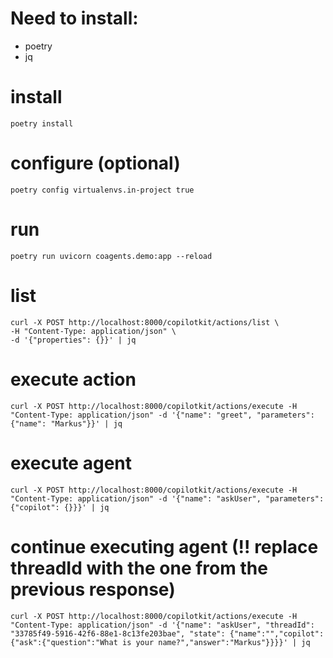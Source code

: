 # Need to install:

- poetry
- jq

# install

```
poetry install
```

# configure (optional)

```
poetry config virtualenvs.in-project true
```

# run

```
poetry run uvicorn coagents.demo:app --reload
```

# list

```
curl -X POST http://localhost:8000/copilotkit/actions/list \
-H "Content-Type: application/json" \
-d '{"properties": {}}' | jq
```

# execute action

```
curl -X POST http://localhost:8000/copilotkit/actions/execute -H "Content-Type: application/json" -d '{"name": "greet", "parameters": {"name": "Markus"}}' | jq
```

# execute agent

```
curl -X POST http://localhost:8000/copilotkit/actions/execute -H "Content-Type: application/json" -d '{"name": "askUser", "parameters": {"copilot": {}}}' | jq
```

# continue executing agent (!! replace threadId with the one from the previous response)

```
curl -X POST http://localhost:8000/copilotkit/actions/execute -H "Content-Type: application/json" -d '{"name": "askUser", "threadId": "33785f49-5916-42f6-88e1-8c13fe203bae", "state": {"name":"","copilot":{"ask":{"question":"What is your name?","answer":"Markus"}}}}' | jq
```
